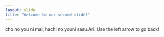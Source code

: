 ```yaml
---
layout: slide
title: "Welcome to our second slide!"
---
```

cho no you ni mai, hachi no youni sasu.Ari.
Use the left arrow to go back!
